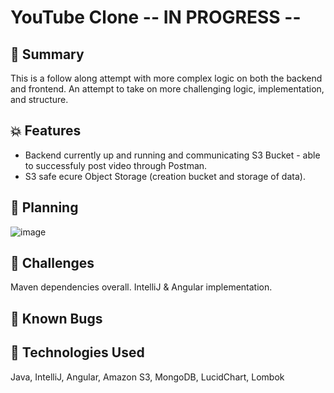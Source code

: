 # YouTube Clone -- IN PROGRESS --

## 💸 Summary
This is a follow along attempt with more complex logic on both the backend and frontend. An attempt to take on more challenging logic, implementation, and structure. 

## 💥 Features
- Backend currently up and running and communicating S3 Bucket - able to successfuly post video through Postman.
- S3 safe ecure Object Storage (creation bucket and storage of data).  

## 📅 Planning
![image](https://user-images.githubusercontent.com/47091126/160308329-7c7c0cdc-1d1a-4627-8866-31c942f197ad.png)

## 🥵 Challenges
Maven dependencies overall.
IntelliJ & Angular implementation. 

## 🐛 Known Bugs

## 🚀 Technologies Used
Java, IntelliJ, Angular, Amazon S3, MongoDB, LucidChart, Lombok

